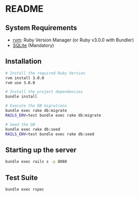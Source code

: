 # README

## System Requirements

* [rvm](https://rvm.io/): Ruby Version Manager (or Ruby v3.0.0 with Bundler)
* [SQLite](https://www.sqlite.org/index.html) (Mandatory)

## Installation


```bash
# Install the required Ruby Version
rvm install 3.0.0
rvm use 3.0.0

# Install the project dependencies
bundle install

# Execute the DB migrations
bundle exec rake db:migrate
RAILS_ENV=test bundle exec rake db:migrate

# Seed the DB
bundle exec rake db:seed
RAILS_ENV=test bundle exec rake db:seed
```

## Starting up the server

```bash
bundle exec rails s -p 8080
```

## Test Suite

```bash
bundle exec rspec
```
